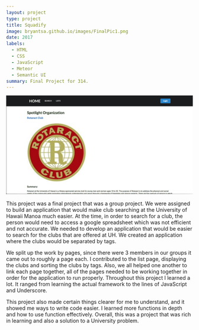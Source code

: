 ```yaml
---
layout: project
type: project
title: Squadify
image: bryantsa.github.io/images/FinalPic1.png
date: 2017
labels:
  - HTML
  - CSS
  - JavaScript
  - Meteor
  - Semantic UI
summary: Final Project for 314.
---
```

<div class="ui small rounded images">
  <img class="ui image" src="../images/FinalPic1.png">
</div>

<p>This project was a final project that was a group project. We were assigned to build an application that would make club searching at the University of Hawaii Manoa much easier. At the time, in order to search for a club, the person would need to access a google spreadsheet which was not efficient and not accurate. We needed to develop an application that would be easier to search for the clubs that are offered at UH. We created an application where the clubs would be separated by tags. </p>
<p>We split up the work by pages, since there were 3 members in our groups it came out to roughly a page each. I contributed to the list page, displaying the clubs and sorting the clubs by tags. Also, we all helped one another to link each page together, all of the pages needed to be working together in order for the application to run properly. Throughout this project I learned a lot. It ranged from learning the actual framework to the lines of JavaScript and Underscore. </p>
  <p>This project also made certain things clearer for me to understand, and it showed me ways to write code easier. I learned more functions in depth and how to use function effectively. Overall, this was a project that was rich in learning and also a solution to a University problem.</p>

